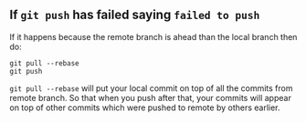 ## If `git push` has failed saying `failed to push`

If it happens because the remote branch is ahead than the local branch then do:
```
git pull --rebase
git push
```

`git pull --rebase` will put your local commit on top of all the commits from remote branch. So that when you push after that, your commits will appear on top of other commits which were pushed to remote by others earlier.
